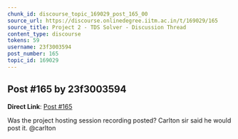 ```yaml
---
chunk_id: discourse_topic_169029_post_165_00
source_url: https://discourse.onlinedegree.iitm.ac.in/t/169029/165
source_title: Project 2 - TDS Solver - Discussion Thread
content_type: discourse
tokens: 59
username: 23f3003594
post_number: 165
topic_id: 169029
---
```


## Post #165 by 23f3003594

**Direct Link**: [Post #165](https://discourse.onlinedegree.iitm.ac.in/t/169029/165)

Was the project hosting session recording posted? Carlton sir said he would post it. @carlton
